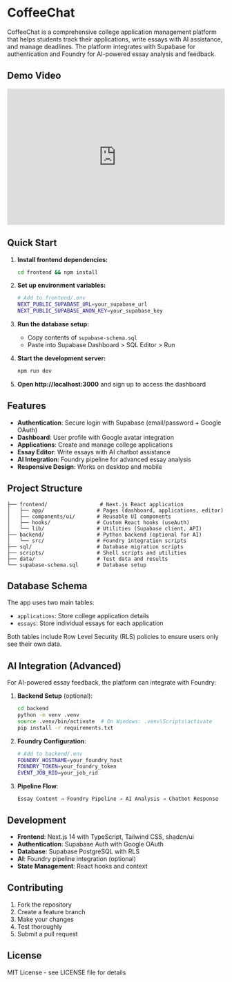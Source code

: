 # CoffeeChat

CoffeeChat is a comprehensive college application management platform that helps students track their applications, write essays with AI assistance, and manage deadlines. The platform integrates with Supabase for authentication and Foundry for AI-powered essay analysis and feedback.

## Demo Video

<div style="position: relative; padding-bottom: 62.5%; height: 0;"><iframe src="https://www.loom.com/embed/3f7c6a7f54494bf59201831ee79d16d9" frameborder="0" webkitallowfullscreen mozallowfullscreen allowfullscreen style="position: absolute; top: 0; left: 0; width: 100%; height: 100%;"></iframe></div>

## Quick Start

1. **Install frontend dependencies:**

   ```bash
   cd frontend && npm install
   ```
2. **Set up environment variables:**

   ```bash
   # Add to frontend/.env
   NEXT_PUBLIC_SUPABASE_URL=your_supabase_url
   NEXT_PUBLIC_SUPABASE_ANON_KEY=your_supabase_key
   ```
3. **Run the database setup:**

   - Copy contents of `supabase-schema.sql`
   - Paste into Supabase Dashboard > SQL Editor > Run
4. **Start the development server:**

   ```bash
   npm run dev
   ```
5. **Open http://localhost:3000** and sign up to access the dashboard

## Features

- **Authentication**: Secure login with Supabase (email/password + Google OAuth)
- **Dashboard**: User profile with Google avatar integration
- **Applications**: Create and manage college applications
- **Essay Editor**: Write essays with AI chatbot assistance
- **AI Integration**: Foundry pipeline for advanced essay analysis
- **Responsive Design**: Works on desktop and mobile

## Project Structure

```
├── frontend/                 # Next.js React application
│   ├── app/                 # Pages (dashboard, applications, editor)
│   ├── components/ui/       # Reusable UI components
│   ├── hooks/               # Custom React hooks (useAuth)
│   └── lib/                 # Utilities (Supabase client, API)
├── backend/                 # Python backend (optional for AI)
│   └── src/                 # Foundry integration scripts
├── sql/                     # Database migration scripts
├── scripts/                 # Shell scripts and utilities
├── data/                    # Test data and results
└── supabase-schema.sql      # Database setup
```

## Database Schema

The app uses two main tables:

- `applications`: Store college application details
- `essays`: Store individual essays for each application

Both tables include Row Level Security (RLS) policies to ensure users only see their own data.

## AI Integration (Advanced)

For AI-powered essay feedback, the platform can integrate with Foundry:

1. **Backend Setup** (optional):

   ```bash
   cd backend
   python -m venv .venv
   source .venv/bin/activate  # On Windows: .venv\Scripts\activate
   pip install -r requirements.txt
   ```
2. **Foundry Configuration**:

   ```bash
   # Add to backend/.env
   FOUNDRY_HOSTNAME=your_foundry_host
   FOUNDRY_TOKEN=your_foundry_token
   EVENT_JOB_RID=your_job_rid
   ```
3. **Pipeline Flow**:

   ```
   Essay Content → Foundry Pipeline → AI Analysis → Chatbot Response
   ```

## Development

- **Frontend**: Next.js 14 with TypeScript, Tailwind CSS, shadcn/ui
- **Authentication**: Supabase Auth with Google OAuth
- **Database**: Supabase PostgreSQL with RLS
- **AI**: Foundry pipeline integration (optional)
- **State Management**: React hooks and context

## Contributing

1. Fork the repository
2. Create a feature branch
3. Make your changes
4. Test thoroughly
5. Submit a pull request

## License

MIT License - see LICENSE file for details
